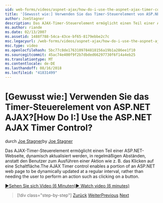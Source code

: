 ```yaml
---
uid: web-forms/videos/aspnet-ajax/how-do-i-use-the-aspnet-ajax-timer-control
title: '[Gewusst wie:] Verwenden Sie das Timer-Steuerelement von ASP.NET AJAX? | Microsoft-Dokumentation'
author: JoeStagner
description: Das AJAX-Timer-Steuerelement ermöglicht einen Teil einer ASP.NET-Webseite in regelmäßigen Abständen, dynamisch aktualisiert werden anstatt der Benutzers zur Ausführung einer ein...
ms.author: riande
ms.date: 02/13/2007
ms.assetid: 1488f788-54ca-43ce-bf65-8179ebbe2c7c
msc.legacyurl: /web-forms/videos/aspnet-ajax/how-do-i-use-the-aspnet-ajax-timer-control
msc.type: video
ms.openlocfilehash: 5bc77c8de1763109784818156a19b1a286ee1f10
ms.sourcegitcommit: 45ac74e400f9f2b7dbded66297730f6f14a4eb25
ms.translationtype: MT
ms.contentlocale: de-DE
ms.lasthandoff: 08/16/2018
ms.locfileid: "41831499"
---
```

<a name="how-do-i-use-the-aspnet-ajax-timer-control"></a><span data-ttu-id="4adb7-104">[Gewusst wie:] Verwenden Sie das Timer-Steuerelement von ASP.NET AJAX?</span><span class="sxs-lookup"><span data-stu-id="4adb7-104">[How Do I:] Use the ASP.NET AJAX Timer Control?</span></span>
====================
<span data-ttu-id="4adb7-105">durch [Joe Stagner](https://github.com/JoeStagner)</span><span class="sxs-lookup"><span data-stu-id="4adb7-105">by [Joe Stagner](https://github.com/JoeStagner)</span></span>

<span data-ttu-id="4adb7-106">Das AJAX-Timer-Steuerelement ermöglicht einen Teil einer ASP.NET-Webseite, dynamisch aktualisiert werden, in regelmäßigen Abständen, anstatt den Benutzer zum Ausführen einer Aktion wie z. B. das Klicken auf eine Schaltfläche.</span><span class="sxs-lookup"><span data-stu-id="4adb7-106">The AJAX Timer control enables a portion of an ASP.NET web page to be dynamically updated at a regular interval, rather than needing the user to perform an action such as clicking on a button.</span></span>

[<span data-ttu-id="4adb7-107">&#9654;Sehen Sie sich Video (6 Minuten)</span><span class="sxs-lookup"><span data-stu-id="4adb7-107">&#9654; Watch video (6 minutes)</span></span>](https://channel9.msdn.com/Blogs/ASP-NET-Site-Videos/how-do-i-use-the-aspnet-ajax-timer-control)

> [!div class="step-by-step"]
> <span data-ttu-id="4adb7-108">[Zurück](how-do-i-use-the-aspnet-ajax-roundedcorners-extender.md)
> [Weiter](how-do-i-implement-the-predictive-fetch-pattern-for-ajax.md)</span><span class="sxs-lookup"><span data-stu-id="4adb7-108">[Previous](how-do-i-use-the-aspnet-ajax-roundedcorners-extender.md)
[Next](how-do-i-implement-the-predictive-fetch-pattern-for-ajax.md)</span></span>

